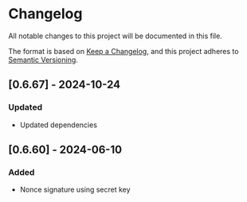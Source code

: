 # Changelog

All notable changes to this project will be documented in this file.

The format is based on [Keep a Changelog](https://keepachangelog.com/en/1.1.0/),
and this project adheres to [Semantic Versioning](https://semver.org/spec/v2.0.0.html).

## [0.6.67] - 2024-10-24
### Updated
- Updated dependencies

## [0.6.60] - 2024-06-10
### Added
- Nonce signature using secret key
